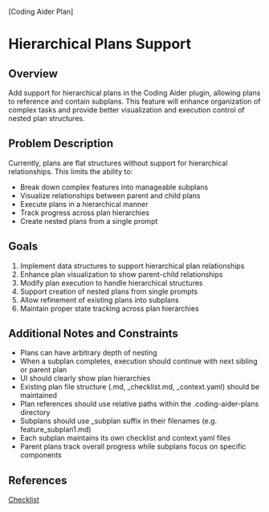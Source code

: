 [Coding Aider Plan]

# Hierarchical Plans Support

## Overview

Add support for hierarchical plans in the Coding Aider plugin, allowing plans to reference and contain subplans. This
feature will enhance organization of complex tasks and provide better visualization and execution control of nested plan
structures.

## Problem Description

Currently, plans are flat structures without support for hierarchical relationships. This limits the ability to:

- Break down complex features into manageable subplans
- Visualize relationships between parent and child plans
- Execute plans in a hierarchical manner
- Track progress across plan hierarchies
- Create nested plans from a single prompt

## Goals

1. Implement data structures to support hierarchical plan relationships
2. Enhance plan visualization to show parent-child relationships
3. Modify plan execution to handle hierarchical structures
4. Support creation of nested plans from single prompts
5. Allow refinement of existing plans into subplans
6. Maintain proper state tracking across plan hierarchies

## Additional Notes and Constraints

- Plans can have arbitrary depth of nesting
- When a subplan completes, execution should continue with next sibling or parent plan
- UI should clearly show plan hierarchies
- Existing plan file structure (.md, _checklist.md, _context.yaml) should be maintained
- Plan references should use relative paths within the .coding-aider-plans directory
- Subplans should use _subplan suffix in their filenames (e.g. feature_subplan1.md)
- Each subplan maintains its own checklist and context.yaml files
- Parent plans track overall progress while subplans focus on specific components

## References

[Checklist](hierarchical_plans_checklist.md)
